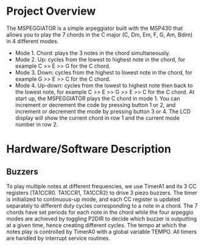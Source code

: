 # Project Overview
The MSPEGGIATOR is a simple arpeggiator built with the MSP430 that allows you to play the 7 chords in the C major (C, Dm, Em, F, G, Am, Bdim) in 4 different modes.
- Mode 1. Chord:   plays the 3 notes in the chord simultaneously.
- Mode 2. Up:      cycles from the lowest to highest note in the chord, for example C >> E >> G for the C chord. 
- Mode 3. Down:    cycles from the highest to lowest note in the chord, for example G >> E >> C for the C chord.
- Mode 4. Up-down: cycles from the lowest to highest note then back to the lowest note, for example C >> E >> G >> E >> C for the C chord.
At start up, the MSPEGGIATOR plays the C chord in mode 1. You can increment or decrement the code by pressing button 1 or 2, and increment or decrement the mode by pressing button 3 or 4. The LCD display will show the current chord in row 1 and the current mode number in row 2.

# Hardware/Software Description
## Buzzers
To play multiple notes at different frequencies, we use TimerA1 and its 3 CC registers (TA1CCR0. TA1CCR1, TA1CCR2) to drive 3 piezo buzzers. The timer is initialized to continuous-up mode, and each CC register is updated separately to different duty cycles corresponding to a note in a chord. The 7 chords have set periods for each note in the chord while the four arpeggio modes are achieved by toggling P2DIR to decide which buzzer is outputting at a given time, hence creating different cycles. The tempo at which the notes play is controlled by TimerA0 with a global variable TEMPO. All timers are handled by interrupt service routines.
